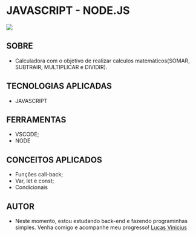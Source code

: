 # JAVASCRIPT - NODE.JS

![](https://www.muylinux.com/wp-content/uploads/2022/04/nodejs.png)

## **SOBRE**

- Calculadora com o objetivo de realizar calculos matemáticos(SOMAR, SUBTRAIR, MULTIPLICAR e DIVIDIR).

## **TECNOLOGIAS APLICADAS**

- JAVASCRIPT

## **FERRAMENTAS**

- VSCODE;
- NODE

## **CONCEITOS APLICADOS**

- Funções call-back;
- Var, let e const;
- Condicionais

## **AUTOR**

- Neste momento, estou estudando back-end e fazendo programinhas simples. Venha comigo e acompanhe meu progresso! [Lucas Vinicius](https://www.linkedin.com/in/lucas-vinicius-silva-686157219?lipi=urn%3Ali%3Apage%3Ad_flagship3_profile_view_base_contact_details%3BXhH3YEjrTCGmnj8elCECXQ%3D%3D)

